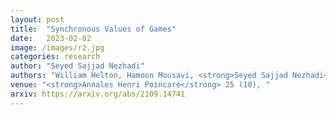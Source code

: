 ```yaml
---
layout: post
title:  "Synchronous Values of Games"
date:   2023-02-02
image: /images/r2.jpg
categories: research
author: "Seyed Sajjad Nezhadi"
authors: "William Helton, Hamoon Mousavi, <strong>Seyed Sajjad Nezhadi</strong>, Vern Paulsen, Travis Russel"
venue: "<strong>Annales Henri Poincaré</strong> 25 (10), "
arxiv: https://arxiv.org/abs/2109.14741
---
```

